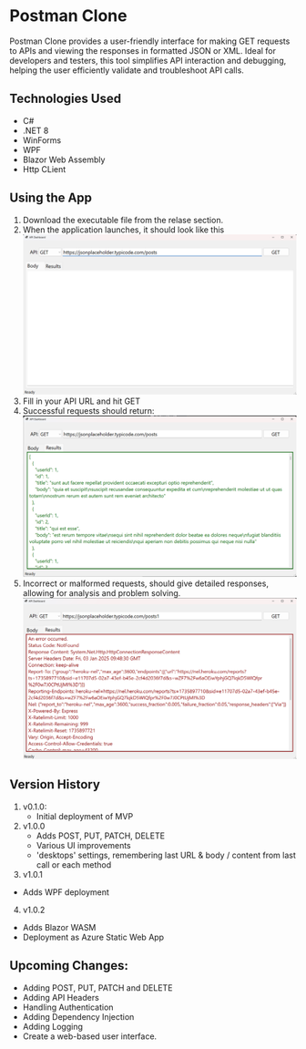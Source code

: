 # Postman Clone
Postman Clone provides a user-friendly interface for making GET requests to APIs and viewing  the responses in formatted JSON or XML. Ideal for developers and testers, this tool simplifies API interaction and debugging, helping the user efficiently validate and troubleshoot API calls.

## Technologies Used
* C#
* .NET 8
* WinForms
* WPF
* Blazor Web Assembly
* Http CLient

## Using the App
1. Download the executable file from the relase section.
2. When the application launches, it should look like this
![Postman clone app ready to run](images/screen1.png "Ready to run")
3. Fill in your API URL and hit GET
4. Successful requests should return:
![Postman clone app good request](images/screen2.png "Successful Request")
5. Incorrect or malformed requests, should give detailed responses, allowing for analysis and problem solving.
![Postman clone app bad request](images/screen3.png "Un-Successful Request")

## Version History
1. v0.1.0:
   * Initial deployment of MVP
2. v1.0.0
   * Adds POST, PUT, PATCH, DELETE
   * Various UI improvements
   * 'desktops' settings, remembering last URL & body / content from last call or each method
3. v1.0.1
  *  Adds WPF deployment
4. v1.0.2 
  * Adds Blazor WASM
  * Deployment as Azure Static Web App
    
## Upcoming Changes:
* Adding POST, PUT, PATCH and DELETE
* Adding API Headers
* Handling Authentication
* Adding Dependency Injection
* Adding Logging
* Create a web-based user interface.


